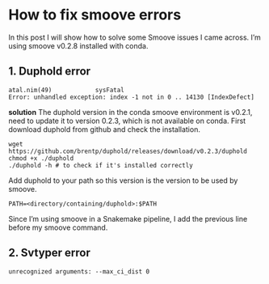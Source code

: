 # How to fix smoove errors

In this post I will show how to solve some Smoove issues I came across. I’m using smoove v0.2.8 installed with conda.

## 1. Duphold error

```
atal.nim(49)            sysFatal
Error: unhandled exception: index -1 not in 0 .. 14130 [IndexDefect]

```

**solution** The duphold version in the conda smoove environment is v0.2.1, need to update it to version 0.2.3, which is not available on conda.
First download duphold from github and check the installation.


```
wget https://github.com/brentp/duphold/releases/download/v0.2.3/duphold
chmod +x ./duphold
./duphold -h # to check if it's installed correctly

```

Add duphold to your path so this version is the version to be used by smoove.

```
PATH=<directory/containing/duphold>:$PATH

```

Since I’m using smoove in a Snakemake pipeline, I add the previous line before my smoove command.

## 2. Svtyper error

```
unrecognized arguments: --max_ci_dist 0

```


